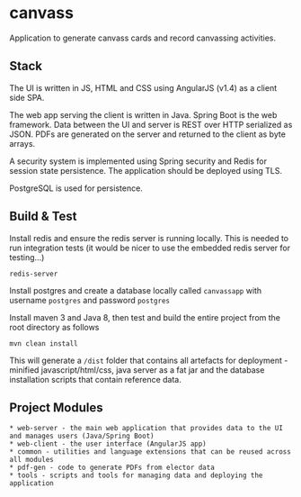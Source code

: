 # canvass

Application to generate canvass cards and record canvassing activities.

## Stack

The UI is written in JS, HTML and CSS using AngularJS (v1.4) as a client side SPA.

The web app serving the client is written in Java. Spring Boot is the web framework.  Data between
the UI and server is REST over HTTP serialized as JSON.  PDFs are generated on the server and 
returned to the client as byte arrays.

A security system is implemented using Spring security and Redis for session state persistence.
The application should be deployed using TLS.

PostgreSQL is used for persistence.

## Build & Test

Install redis and ensure the redis server is running locally. This is needed to run integration tests (it would be nicer to use the embedded redis server for testing...)

    redis-server
    
Install postgres and create a database locally called ```canvassapp``` with username ```postgres``` and password ```postgres```

Install maven 3 and Java 8, then test and build the entire project from the root directory as follows

    mvn clean install

This will generate a ```/dist``` folder that contains all artefacts for deployment - minified javascript/html/css, java server as a fat jar and the database installation scripts that contain reference data.

## Project Modules

    * web-server - the main web application that provides data to the UI and manages users (Java/Spring Boot)
    * web-client - the user interface (AngularJS app)
    * common - utilities and language extensions that can be reused across all modules
    * pdf-gen - code to generate PDFs from elector data
    * tools - scripts and tools for managing data and deploying the application

